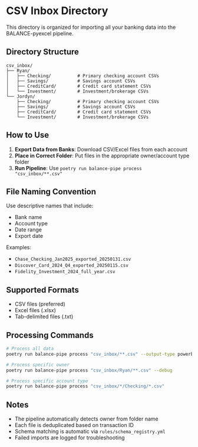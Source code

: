 # CSV Inbox Directory

This directory is organized for importing all your banking data into the BALANCE-pyexcel pipeline.

## Directory Structure

```
csv_inbox/
├── Ryan/
│   ├── Checking/          # Primary checking account CSVs
│   ├── Savings/           # Savings account CSVs  
│   ├── CreditCard/        # Credit card statement CSVs
│   └── Investment/        # Investment/brokerage CSVs
└── Jordyn/
    ├── Checking/          # Primary checking account CSVs
    ├── Savings/           # Savings account CSVs
    ├── CreditCard/        # Credit card statement CSVs
    └── Investment/        # Investment/brokerage CSVs
```

## How to Use

1. **Export Data from Banks**: Download CSV/Excel files from each account
2. **Place in Correct Folder**: Put files in the appropriate owner/account type folder
3. **Run Pipeline**: Use `poetry run balance-pipe process "csv_inbox/**.csv"`

## File Naming Convention

Use descriptive names that include:
- Bank name
- Account type  
- Date range
- Export date

Examples:
- `Chase_Checking_Jan2025_exported_20250131.csv`
- `Discover_Card_2024_Q4_exported_20250115.csv`
- `Fidelity_Investment_2024_full_year.csv`

## Supported Formats

- CSV files (preferred)
- Excel files (.xlsx)
- Tab-delimited files (.txt)

## Processing Commands

```bash
# Process all data
poetry run balance-pipe process "csv_inbox/**.csv" --output-type powerbi

# Process specific owner
poetry run balance-pipe process "csv_inbox/Ryan/**.csv" --debug

# Process specific account type
poetry run balance-pipe process "csv_inbox/*/Checking/*.csv"
```

## Notes

- The pipeline automatically detects owner from folder name
- Each file is deduplicated based on transaction ID
- Schema matching is automatic via `rules/schema_registry.yml`
- Failed imports are logged for troubleshooting